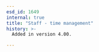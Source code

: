 ```yaml
---
esd_id: 1649
internal: true
title: "Staff - time management"
history: >-
  Added in version 4.00.

---
```




